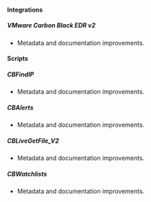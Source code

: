 
#### Integrations

##### VMware Carbon Black EDR v2

- Metadata and documentation improvements.

#### Scripts

##### CBFindIP

- Metadata and documentation improvements.
##### CBAlerts

- Metadata and documentation improvements.
##### CBLiveGetFile_V2

- Metadata and documentation improvements.
##### CBWatchlists

- Metadata and documentation improvements.
